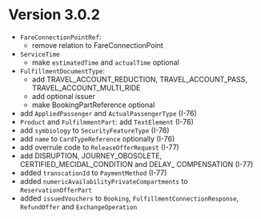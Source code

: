 # Version 3.0.2
  - `FareConnectionPointRef`:
    - remove relation to FareConnectionPoint
  - `ServiceTime`
    - make `estimatedTime`  and `actualTime` optional
  - `FulfillmentDocumentType`:
    - add TRAVEL_ACCOUNT_REDUCTION, TRAVEL_ACCOUNT_PASS, TRAVEL_ACCOUNT_MULTI_RIDE 
    - add optional issuer
    - make BookingPartReference optional
  - add `AppliedPassenger` and `ActualPassengerType` (I-76)
  - `Product` and `FulfilmmentPart`: add `TextElement` (I-76)
  - add `symbiology` to `SecurityFeatureType` (I-76)
  - add `name` to `CardTypeReference` optionally (I-76)
  - add overrule code to `ReleaseOfferRequest` (I-77)
  - add DISRUPTION, JOURNEY_OBOSOLETE, CERTIFIED_MECIDAL_CONDITION and 
    DELAY_ COMPENSATION (I-77)
  - added `transcationId` to `PaymentMethod` (I-77)
  - added `numericAvailabilityPrivateCompartments` to `ReservationOfferPart`
  - added `issuedVouchers` to `Booking`, `FulfillmentConnectionResponse`, `RefundOffer` and `ExchangeOperation` 